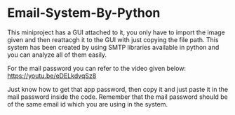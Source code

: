 # Email-System-By-Python

This miniproject has a GUI attached to it, you only have to import the image given and then reattacgh it to the GUI with just copying the file path.
This system has been created by using SMTP libraries available in python and you can analyze all of them easily.

For the mail password you can refer to the video given below:
https://youtu.be/eDELkdvqSz8

Just know how to get that app password, then copy it and just paste it in the mail password inside the code.
Remember that the mail password should be of the same email id which you are using in the system.
